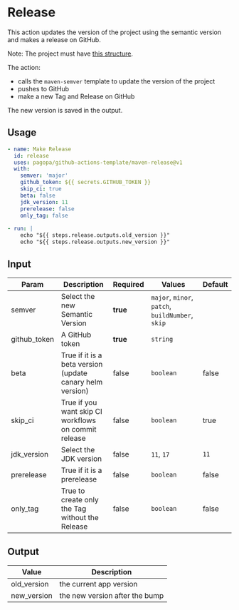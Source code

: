 # Release

This action updates the version of the project using the semantic version and makes a release on GitHub.

Note: The project must have [this structure](https://github.com/pagopa/template-java-spring-microservice).

The action:

- calls the `maven-semver` template to update the version of the project
- pushes to GitHub
- make a new Tag and Release on GitHub

The new version is saved in the output.

## Usage

``` yaml
- name: Make Release
  id: release
  uses: pagopa/github-actions-template/maven-release@v1
  with:
    semver: 'major'
    github_token: ${{ secrets.GITHUB_TOKEN }}
    skip_ci: true
    beta: false
    jdk_version: 11
    prerelease: false
    only_tag: false
      
- run: |
    echo "${{ steps.release.outputs.old_version }}"
    echo "${{ steps.release.outputs.new_version }}"
```

## Input

| Param        | Description                                               | Required | Values                                           | Default |
|--------------|-----------------------------------------------------------|----------|--------------------------------------------------|---------|
| semver       | Select the new Semantic Version                           | **true** | `major`, `minor`, `patch`, `buildNumber`, `skip` |         |
| github_token | A GitHub token                                            | **true** | `string`                                         |         |
| beta         | True if it is a beta version (update canary helm version) | false    | `boolean`                                        | false   |
| skip_ci      | True if you want skip CI workflows on commit release      | false    | `boolean`                                        | true    |  
| jdk_version  | Select the JDK version                                    | false    | `11`, `17`                                       | `11`    |
| prerelease   | True if it is a prerelease                                | false    | `boolean`                                        | false   |
| only_tag     | True to create only the Tag without the Release           | false    | `boolean`                                        | false   |

## Output

| Value       | Description                    |
|-------------|--------------------------------|
| old_version | the current app version        |
| new_version | the new version after the bump |
